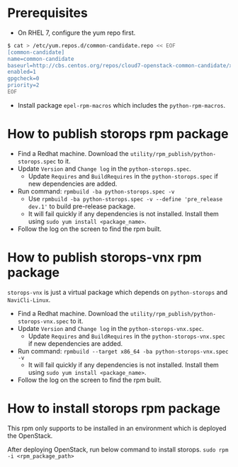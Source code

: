 # Prerequisites
- On RHEL 7, configure the yum repo first.
```bash
$ cat > /etc/yum.repos.d/common-candidate.repo << EOF
[common-candidate]
name=common-candidate
baseurl=http://cbs.centos.org/repos/cloud7-openstack-common-candidate/x86_64/os
enabled=1
gpgcheck=0
priority=2
EOF
```

- Install package `epel-rpm-macros` which includes the `python-rpm-macros`.

# How to publish storops rpm package

- Find a Redhat machine. Download the `utility/rpm_publish/python-storops.spec` to it.
- Update `Version` and `Change log` in the `python-storops.spec`.
    - Update `Requires` and `BuildRequires` in the `python-storops.spec` if new dependencies are added.
- Run command: `rpmbuild -ba python-storops.spec -v`
    - Use `rpmbuild -ba python-storops.spec -v --define 'pre_release dev.1'` to build pre-release package.
    - It will fail quickly if any dependencies is not installed. Install them using `sudo yum install <package_name>`.
- Follow the log on the screen to find the rpm built.

# How to publish storops-vnx rpm package

`storops-vnx` is just a virtual package which depends on `python-storops` and `NaviCli-Linux`.
- Find a Redhat machine. Download the `utility/rpm_publish/python-storops-vnx.spec` to it.
- Update `Version` and `Change log` in the `python-storops-vnx.spec`.
    - Update `Requires` and `BuildRequires` in the `python-storops-vnx.spec` if new dependencies are added.
- Run command: `rpmbuild --target x86_64 -ba python-storops-vnx.spec -v`
    - It will fail quickly if any dependencies is not installed. Install them using `sudo yum install <package_name>`.
- Follow the log on the screen to find the rpm built.

# How to install storops rpm package

This rpm only supports to be installed in an environment which is deployed the OpenStack.

After deploying OpenStack, run below command to install storops.
`sudo rpm -i <rpm_package_path>`
